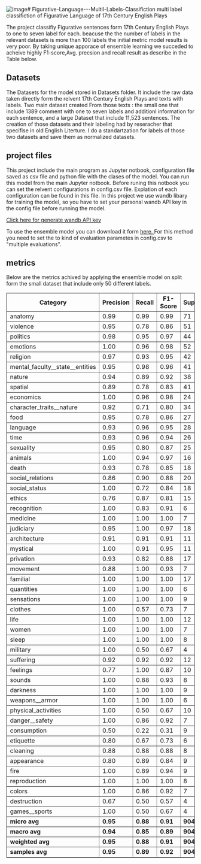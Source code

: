 ![image](https://github.com/user-attachments/assets/15ac9b46-c976-4491-bc85-e8860adb6577)# Figurative-Language---Multil-Labels-Classifiction
multi label classifiction of Figurative Language of 17th Century English Plays

The project classifiy Figurative sentences form 17th Century English Plays to one to seven label for each.
beacuse the the number of labels in the relevant datasets is more than 100 labels the initial metric model results is very poor.
By taking unique apporace of ensemble learning we succeded to acheive  highly F1-score,Avg. precsion and recall result as describe in the Table
below.

<h2> Datasets</h2>
The Datasets for the model stored in Datasets folder. It include the raw data taken directly form the relvent 17th Century English Plays and
texts with labels. Two main dataset created From those texts : the small one that include 1389 comment with one to seven labels and additionl information 
for each sentence, and a large Dataset that include 11,523 sentences. The creation of those datasets and their labeling had by reseracher that specifise in 
old English Literture. I do a standartzation for labels of those two datasets and save them as normalized datasets.

<h2>project files</h2>
This project include the main program as Jupyter notbook, configuration file saved as csv file and python file with the clases of the model.
You can run this model from the main Jupyter notbook. Before runing this notbook you can set the relvent configurations in config.csv file.
Explation of each configuration can be found in this file. In this project we use wandb libary for training the model, so you have to set your
personal wandb API key in the config file before running the model. 

[Click here for generate wandb API key](https://wandb.ai/site)



To use the ensemble model you can download it form  [here. ](https://drive.google.com/drive/folders/1UYlFUJ4LykeEgQfc2K0eEw32Dc8kxdFv?usp=sharing) 
For this method you need to set the to kind of evaluation parametes in config.csv to "multiple evaluations".

<h2>metrics</h2>
Below are the metrics achived by applying the ensemble model on split form the small dataset that include only 50 different labels.

<table border="1" style="border-collapse: collapse; width: 100%;">
    <thead>
        <tr>
            <th>Category</th>
            <th>Precision</th>
            <th>Recall</th>
            <th>F1-Score</th>
            <th>Support</th>
        </tr>
    </thead>
    <tbody>
        <tr><td>anatomy</td><td>0.99</td><td>0.99</td><td>0.99</td><td>71</td></tr>
        <tr><td>violence</td><td>0.95</td><td>0.78</td><td>0.86</td><td>51</td></tr>
        <tr><td>politics</td><td>0.98</td><td>0.95</td><td>0.97</td><td>44</td></tr>
        <tr><td>emotions</td><td>1.00</td><td>0.96</td><td>0.98</td><td>52</td></tr>
        <tr><td>religion</td><td>0.97</td><td>0.93</td><td>0.95</td><td>42</td></tr>
        <tr><td>mental_faculty__state__entities</td><td>0.95</td><td>0.98</td><td>0.96</td><td>41</td></tr>
        <tr><td>nature</td><td>0.94</td><td>0.89</td><td>0.92</td><td>38</td></tr>
        <tr><td>spatial</td><td>0.89</td><td>0.78</td><td>0.83</td><td>41</td></tr>
        <tr><td>economics</td><td>1.00</td><td>0.96</td><td>0.98</td><td>24</td></tr>
        <tr><td>character_traits__nature</td><td>0.92</td><td>0.71</td><td>0.80</td><td>34</td></tr>
        <tr><td>food</td><td>0.95</td><td>0.78</td><td>0.86</td><td>27</td></tr>
        <tr><td>language</td><td>0.93</td><td>0.96</td><td>0.95</td><td>28</td></tr>
        <tr><td>time</td><td>0.93</td><td>0.96</td><td>0.94</td><td>26</td></tr>
        <tr><td>sexuality</td><td>0.95</td><td>0.80</td><td>0.87</td><td>25</td></tr>
        <tr><td>animals</td><td>1.00</td><td>0.94</td><td>0.97</td><td>16</td></tr>
        <tr><td>death</td><td>0.93</td><td>0.78</td><td>0.85</td><td>18</td></tr>
        <tr><td>social_relations</td><td>0.86</td><td>0.90</td><td>0.88</td><td>20</td></tr>
        <tr><td>social_status</td><td>1.00</td><td>0.72</td><td>0.84</td><td>18</td></tr>
        <tr><td>ethics</td><td>0.76</td><td>0.87</td><td>0.81</td><td>15</td></tr>
        <tr><td>recognition</td><td>1.00</td><td>0.83</td><td>0.91</td><td>6</td></tr>
        <tr><td>medicine</td><td>1.00</td><td>1.00</td><td>1.00</td><td>7</td></tr>
        <tr><td>judiciary</td><td>0.95</td><td>1.00</td><td>0.97</td><td>18</td></tr>
        <tr><td>architecture</td><td>0.91</td><td>0.91</td><td>0.91</td><td>11</td></tr>
        <tr><td>mystical</td><td>1.00</td><td>0.91</td><td>0.95</td><td>11</td></tr>
        <tr><td>privation</td><td>0.93</td><td>0.82</td><td>0.88</td><td>17</td></tr>
        <tr><td>movement</td><td>0.88</td><td>1.00</td><td>0.93</td><td>7</td></tr>
        <tr><td>familial</td><td>1.00</td><td>1.00</td><td>1.00</td><td>17</td></tr>
        <tr><td>quantities</td><td>1.00</td><td>1.00</td><td>1.00</td><td>6</td></tr>
        <tr><td>sensations</td><td>1.00</td><td>1.00</td><td>1.00</td><td>9</td></tr>
        <tr><td>clothes</td><td>1.00</td><td>0.57</td><td>0.73</td><td>7</td></tr>
        <tr><td>life</td><td>1.00</td><td>1.00</td><td>1.00</td><td>12</td></tr>
        <tr><td>women</td><td>1.00</td><td>1.00</td><td>1.00</td><td>7</td></tr>
        <tr><td>sleep</td><td>1.00</td><td>1.00</td><td>1.00</td><td>8</td></tr>
        <tr><td>military</td><td>1.00</td><td>0.50</td><td>0.67</td><td>4</td></tr>
        <tr><td>suffering</td><td>0.92</td><td>0.92</td><td>0.92</td><td>12</td></tr>
        <tr><td>feelings</td><td>0.77</td><td>1.00</td><td>0.87</td><td>10</td></tr>
        <tr><td>sounds</td><td>1.00</td><td>0.88</td><td>0.93</td><td>8</td></tr>
        <tr><td>darkness</td><td>1.00</td><td>1.00</td><td>1.00</td><td>9</td></tr>
        <tr><td>weapons__armor</td><td>1.00</td><td>1.00</td><td>1.00</td><td>6</td></tr>
        <tr><td>physical_activities</td><td>1.00</td><td>0.50</td><td>0.67</td><td>10</td></tr>
        <tr><td>danger__safety</td><td>1.00</td><td>0.86</td><td>0.92</td><td>7</td></tr>
        <tr><td>consumption</td><td>0.50</td><td>0.22</td><td>0.31</td><td>9</td></tr>
        <tr><td>etiquette</td><td>0.80</td><td>0.67</td><td>0.73</td><td>6</td></tr>
        <tr><td>cleaning</td><td>0.88</td><td>0.88</td><td>0.88</td><td>8</td></tr>
        <tr><td>appearance</td><td>0.80</td><td>0.89</td><td>0.84</td><td>9</td></tr>
        <tr><td>fire</td><td>1.00</td><td>0.89</td><td>0.94</td><td>9</td></tr>
        <tr><td>reproduction</td><td>1.00</td><td>1.00</td><td>1.00</td><td>8</td></tr>
        <tr><td>colors</td><td>1.00</td><td>0.86</td><td>0.92</td><td>7</td></tr>
        <tr><td>destruction</td><td>0.67</td><td>0.50</td><td>0.57</td><td>4</td></tr>
        <tr><td>games__sports</td><td>1.00</td><td>0.50</td><td>0.67</td><td>4</td></tr>
        <tr><td><b>micro avg</b></td><td><b>0.95</b></td><td><b>0.88</b></td><td><b>0.91</b></td><td><b>904</b></td></tr>
        <tr><td><b>macro avg</b></td><td><b>0.94</b></td><td><b>0.85</b></td><td><b>0.89</b></td><td><b>904</b></td></tr>
        <tr><td><b>weighted avg</b></td><td><b>0.95</b></td><td><b>0.88</b></td><td><b>0.91</b></td><td><b>904</b></td></tr>
        <tr><td><b>samples avg</b></td><td><b>0.95</b></td><td><b>0.89</b></td><td><b>0.92</b></td><td><b>904</b></td></tr>
    </tbody>
</table>


